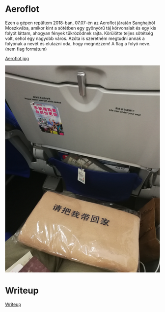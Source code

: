 # Aeroflot

Ezen a gépen repültem 2018-ban, 07.07-én az Aeroflot járatán Sanghajból Moszkvába, amikor kint a sötétben egy gyönyörű táj körvonalait és egy kis folyót láttam, ahogyan fények tükröződnek rajta. Körülötte teljes sötétség volt, sehol egy nagyobb város. Azóta is szeretném megtudni annak a folyónak a nevét és elutazni oda, hogy megnézzem!
A flag a folyó neve. (nem flag formátum)


[Aeroflot.jpg](files/Aeroflot.jpg)

![](files/Aeroflot.jpg)

# Writeup

[Writeup](WRITEUP.md)

